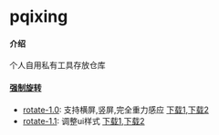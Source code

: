 # pqixing

#### 介绍
个人自用私有工具存放仓库

#### [强制旋转](rotate)

+ [rotate-1.0](apks/rotate-1.0.apk): 支持横屏,竖屏,完全重力感应  [下载1](https://raw.githubusercontent.com/pqixing/pqixing/main/apks/rotate-1.0.apk),[下载2](https://gitee.com/pqixing/pqixing/raw/main/apks/rotate-1.0.apk) 
+ [rotate-1.1](apks/rotate-1.0.1.apk): 调整ui样式  [下载1](https://raw.githubusercontent.com/pqixing/pqixing/main/apks/rotate-1.0.1.apk),[下载2](https://gitee.com/pqixing/pqixing/raw/main/apks/rotate-1.0.1.apk) 

